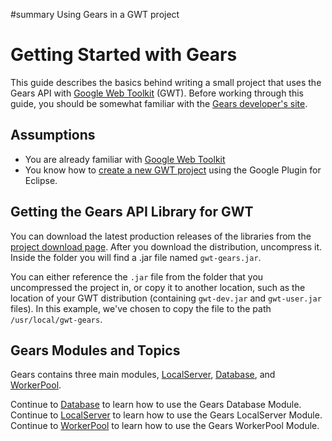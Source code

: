﻿#summary Using Gears in a GWT project

# Getting Started with Gears #

This guide describes the basics behind writing a small project that uses the Gears API with [Google Web Toolkit](http://code.google.com/p/google-web-toolkit) (GWT).  Before working through this guide, you should be somewhat familiar with the [Gears developer's site](http://code.google.com/apis/gears/).

## Assumptions ##

  * You are already familiar with [Google Web Toolkit](http://code.google.com/webtoolkit/overview.html)
  * You know how to [create a new GWT project](http://code.google.com/eclipse/docs/creating_new_webapp.html) using the Google Plugin for Eclipse.

## Getting the Gears API Library for GWT ##

You can download the latest production releases of the libraries from the [project download page](http://code.google.com/p/gwt-google-apis/downloads/). After you download the distribution, uncompress it.  Inside the folder you will find a .jar file named `gwt-gears.jar`.

You can either reference the `.jar` file from the folder that you uncompressed the project in, or copy it to another location, such as the location of your GWT distribution (containing `gwt-dev.jar` and `gwt-user.jar` files).  In this example, we've chosen to copy the file to the path `/usr/local/gwt-gears`.

## Gears Modules and Topics ##
Gears contains three main modules, [LocalServer](http://code.google.com/apis/gears/api_localserver.html), [Database](http://code.google.com/apis/gears/api_database.html), and [WorkerPool](http://code.google.com/apis/gears/api_workerpool.html).

Continue to [Database](GearsGettingStartedDatabase.md) to learn how to use the Gears Database Module.
Continue to [LocalServer](GearsGettingStartedOffline.md) to learn how to use the Gears LocalServer Module.
Continue to [WorkerPool](GearsGettingStartedWorkerPool.md) to learn how to use the Gears WorkerPool Module.
